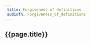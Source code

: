 ```yaml
---
 title: Forgiveness of definitions
 audiofn: Forgiveness_of_definitions
---
```


## {{page.title}}

